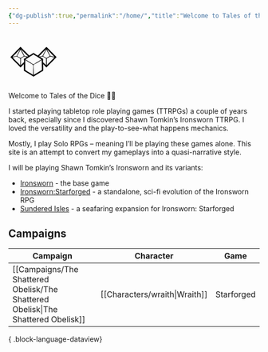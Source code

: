 ```yaml
---
{"dg-publish":true,"permalink":"/home/","title":"Welcome to Tales of the Dice","tags":["gardenEntry"],"noteIcon":""}
---
```


<svg xmlns="http://www.w3.org/2000/svg" viewBox="0 0 550 550" width="100">  <path d="M0 0h550v550H0V0Z" fill="#FDFDFD" style="fill:none"/>  <path d="M135.143 139.095c2.95 1.438 4.892 3.625 7.17 5.968l2.738 2.785c2.129 2.236 4.159 4.54 6.172 6.881 3.566 4.085 7.316 7.939 11.165 11.757l2.126 2.122c1.51 1.505 3.019 3.008 4.53 4.51 2.389 2.377 4.775 4.757 7.16 7.137a24028.39 24028.39 0 0 0 15.171 15.12 25205.51 25205.51 0 0 1 17.646 17.59c2.354 2.347 4.71 4.692 7.068 7.036l4.3 4.29 1.995 1.98 1.81 1.809 1.578 1.572C227 231 227 231 228 233c3.657-.566 6.226-1.507 9.344-3.484l2.498-1.568 2.658-1.698 2.77-1.733a1040.55 1040.55 0 0 0 14.57-9.306l2.844-1.821a389.601 389.601 0 0 0 5.386-3.514c5.994-3.822 5.994-3.822 10-4.052 4.13 1.658 7.67 3.906 11.368 6.364a3494.86 3494.86 0 0 0 5.03 3.242l2.692 1.74c5.064 3.262 10.161 6.465 15.278 9.643l2.995 1.905 2.813 1.739 2.49 1.562c2.178 1.155 2.178 1.155 4.374.806 2.088-.911 3.287-1.862 4.878-3.485l1.643-1.658 1.682-1.744 1.646-1.663c2.87-2.924 5.62-5.921 8.29-9.03 3.564-4.085 7.312-7.94 11.155-11.763l2.131-2.131c2.297-2.297 4.598-4.59 6.899-6.882l4.812-4.809c4.202-4.197 8.406-8.392 12.611-12.586 4.299-4.288 8.595-8.58 12.891-12.87C402.163 155.798 410.58 147.398 419 139c2.856 1.297 4.916 2.667 7.13 4.882l1.796 1.784 1.935 1.952 2.066 2.06c2.254 2.251 4.502 4.509 6.749 6.767l4.708 4.71c3.292 3.294 6.581 6.591 9.868 9.89a8487.67 8487.67 0 0 0 12.609 12.63c3.244 3.244 6.485 6.491 9.726 9.739l4.646 4.652c2.175 2.178 4.347 4.358 6.518 6.54l1.917 1.915a216.039 216.039 0 0 1 10.709 11.631c2.814 3.204 5.843 6.19 8.87 9.192l1.987 1.983a4968.85 4968.85 0 0 0 6.204 6.173l4.24 4.227c3.438 3.427 6.879 6.85 10.322 10.273-1.508 3.555-3.576 5.796-6.324 8.484l-2.62 2.586-2.743 2.68a2634.827 2634.827 0 0 0-5.325 5.234l-2.39 2.335a143.964 143.964 0 0 0-5.833 6.415c-3.391 3.888-6.937 7.567-10.599 11.198l-1.95 1.945a3647.823 3647.823 0 0 1-4.15 4.132 5054.588 5054.588 0 0 0-6.586 6.562c-5.446 5.433-10.897 10.86-16.349 16.287-4.617 4.597-9.231 9.196-13.843 13.798a6176.38 6176.38 0 0 1-6.46 6.428l-3.994 3.984-1.789 1.774c-3.676 3.676-7.145 7.486-10.538 11.426-1.736 1.995-3.555 3.881-5.444 5.732l-1.778 1.75L421 364c-3.23-1.42-5.382-3.136-7.863-5.633l-2.19-2.195-2.26-2.297-2.224-2.227c-4-4.032-7.815-8.16-11.514-12.47-2.145-2.397-4.387-4.663-6.669-6.928l-2.435-2.422L384 328l.076 2.66c.224 8.31.364 16.619.414 24.933.028 4.274.087 8.543.22 12.815.818 27.399.818 27.399-3.233 34.12-3.787 3.87-8.198 5.837-13.245 7.625-3.387 1.285-6.26 3.21-9.279 5.183a3817.62 3817.62 0 0 1-6.703 4.039c-2.441 1.474-4.88 2.95-7.32 4.426l-1.808 1.093c-5.27 3.189-10.514 6.419-15.747 9.669a6575.296 6575.296 0 0 1-23.875 14.75l-3.182 1.957c-2.052 1.262-4.107 2.52-6.166 3.772a229.34 229.34 0 0 0-6.648 4.288l-1.759 1.151a512.94 512.94 0 0 0-4.852 3.235C278 465 278 465 275.49 464.428L273 463l-2.805-1.581-3.07-1.876-1.688-1.027a2011.33 2011.33 0 0 1-5.437-3.328l-3.81-2.326a4271.473 4271.473 0 0 1-26.874-16.565 5124.557 5124.557 0 0 0-18.003-11.11l-3.255-2.002c-5.197-3.198-10.396-6.393-15.597-9.583l-7.271-4.464-3.49-2.14c-1.61-.986-3.22-1.975-4.829-2.963l-2.783-1.707C172 401 172 401 171 400c-.124-2.208-.178-4.42-.205-6.631l-.03-2.099c-.032-2.3-.057-4.6-.081-6.899l-.063-4.771c-.056-4.194-.105-8.388-.153-12.582-.05-4.276-.106-8.552-.161-12.829-.108-8.396-.21-16.792-.307-25.189l-1.315 1.329a7871.783 7871.783 0 0 1-13.529 13.625c-1.685 1.695-3.37 3.393-5.052 5.092a3259.761 3259.761 0 0 1-7.252 7.298l-2.29 2.32-2.122 2.123-1.87 1.884C135 364 135 364 133 364c-1.477-1.497-1.477-1.497-3.18-3.55-3.473-4.08-7.127-7.886-10.93-11.657l-2.037-2.034a3998.525 3998.525 0 0 0-4.343-4.324 5538.244 5538.244 0 0 1-6.888-6.864c-4.871-4.86-9.746-9.716-14.622-14.571-5.654-5.63-11.307-11.263-16.956-16.9-2.25-2.244-4.504-4.485-6.758-6.726l-4.177-4.167-1.874-1.858c-3.712-3.712-7.224-7.547-10.643-11.53-2.529-2.89-5.236-5.587-7.963-8.288l-1.719-1.714a3672.72 3672.72 0 0 0-5.347-5.317l-3.663-3.648A7590.336 7590.336 0 0 0 23 252c1.576-3.815 3.977-6.213 6.89-9.1l1.503-1.5c1.64-1.633 3.285-3.259 4.931-4.884a5371.444 5371.444 0 0 1 12.51-12.43c4.828-4.784 9.649-9.575 14.466-14.37 1.674-1.663 3.352-3.324 5.03-4.984 4.786-4.749 9.455-9.532 13.837-14.66 4.17-4.715 8.666-9.136 13.095-13.607l1.603-1.62a5587.08 5587.08 0 0 1 8.378-8.439c2.309-2.321 4.61-4.65 6.905-6.986a1595.2 1595.2 0 0 1 8.388-8.47 562.914 562.914 0 0 0 3.18-3.226c1.47-1.5 2.954-2.985 4.443-4.466l2.547-2.572C133 139 133 139 135.143 139.095Z" fill="#070707"/>  <path d="M279.203 223.367 282 225l3.172 1.82c1.196.763 2.389 1.531 3.578 2.305 1.424.907 2.848 1.814 4.273 2.719l2.386 1.52c4.96 3.133 9.966 6.192 14.966 9.261l6.727 4.137c4.04 2.484 8.083 4.965 12.126 7.445C352.68 268.59 352.68 268.59 364 276c-2.82 3.013-5.64 5.19-9.164 7.328-1.026.627-2.053 1.253-3.11 1.9l-3.351 2.022c-1.165.709-2.33 1.418-3.493 2.128a4812.35 4812.35 0 0 1-7.264 4.42c-5.619 3.415-11.21 6.874-16.805 10.327a4096.158 4096.158 0 0 1-28.43 17.36l-2.68 1.624-2.494 1.502c-1.91 1.201-3.678 2.482-5.475 3.842-3.508 1.985-4.879 1.497-8.734.547-2.472-1.237-2.472-1.237-4.922-2.816l-2.817-1.792-3.011-1.954a8197.456 8197.456 0 0 0-6.473-4.122l-1.683-1.076c-6.048-3.863-12.163-7.616-18.281-11.365-2.173-1.334-4.344-2.669-6.516-4.004l-3.186-1.957a5113.372 5113.372 0 0 1-21.948-13.578 539.49 539.49 0 0 0-5.905-3.59l-3.07-1.871-2.52-1.508L191 278v-3c2.237-1.695 2.237-1.695 5.387-3.555l1.71-1.023c1.857-1.109 3.724-2.203 5.59-3.297 1.294-.77 2.587-1.54 3.879-2.312 2.6-1.553 5.202-3.102 7.806-4.647 4.788-2.85 9.524-5.781 14.253-8.728a16050.33 16050.33 0 0 1 7.578-4.705c4.917-3.047 9.843-6.081 14.77-9.114l4.973-3.065c2.047-1.26 4.098-2.514 6.153-3.76a169.907 169.907 0 0 0 5.68-3.67c6.405-4.218 6.405-4.218 10.424-3.757Z" fill="#FBFBFB"/>  <path d="M368 284c.445 13.873.778 27.744.984 41.623.1 6.445.233 12.886.45 19.33.207 6.224.32 12.445.369 18.673.035 2.369.103 4.737.206 7.104.754 18.056.754 18.056-3.865 23.43-4.532 3.788-9.524 6.41-14.896 8.81-2.982 1.367-5.641 3.03-8.396 4.807a3580.52 3580.52 0 0 1-5.227 3.16A2391.302 2391.302 0 0 0 315.5 424.5a3936.254 3936.254 0 0 1-23.25 14.313l-3.053 1.87-2.806 1.712-2.5 1.526C282 445 282 445 281 445a1640.259 1640.259 0 0 1-1.45-41.755c-.146-6.47-.343-12.929-.662-19.393-2.074-43.12-2.074-43.12 4.776-51.81 6.052-6.17 13.775-9.187 21.867-11.804 5.267-1.88 9.666-4.822 14.281-7.925a763.29 763.29 0 0 1 5.02-3.118l2.526-1.565c5.84-3.603 11.707-7.162 17.574-10.721 4.125-2.504 8.247-5.01 12.338-7.57l1.853-1.156c1.551-.971 3.099-1.948 4.647-2.925C366 284 366 284 368 284ZM186 283a9471.19 9471.19 0 0 1 6.712 3.822l1.906 1.084a306.18 306.18 0 0 1 14.132 8.594c7.6 4.847 15.254 9.599 22.938 14.313a4566.034 4566.034 0 0 1 26.687 16.5l3.061 1.903a651442262.649 651442262.649 0 0 0 5.32 3.32L269 334l2.11 1.313C273 337 273 337 273.492 339.056l-.011 2.405.017 2.766-.044 3.028.002 3.193c-.003 3.49-.034 6.98-.065 10.47-.008 2.417-.014 4.834-.018 7.251a4203.04 4203.04 0 0 1-.098 19.102c-.041 6.495-.06 12.99-.08 19.485-.043 12.748-.11 25.496-.195 38.244-11.546-6.236-11.546-6.236-16.848-9.523l-3.042-1.88-3.173-1.972a8339.517 8339.517 0 0 1-10.424-6.45c-5.6-3.469-11.214-6.913-16.826-10.363a12117.778 12117.778 0 0 1-24.625-15.187l-2.655-1.641-2.434-1.507-2.117-1.31A216.18 216.18 0 0 1 186 392c-.37-1.948-.37-1.948-.36-4.379l-.013-2.787.032-3.067v-3.222c.001-3.528.025-7.056.048-10.584a5729.378 5729.378 0 0 1 .087-26.627c.03-6.562.044-13.124.06-19.686.032-12.882.082-25.765.146-38.648Z" fill="#FCFCFC"/>  <path d="m100.57 248.914 3.22 1.809 3.335 1.902c1.078.605 2.155 1.21 3.266 1.832 6.03 3.408 6.03 3.408 7.694 4.445 2.02 1.206 2.02 1.206 4.724 2.311 3.322 1.64 5.645 3.082 8.191 5.787 1.544 5.488 1.287 10.777 1.074 16.434a807.68 807.68 0 0 0-.047 4.812c-.042 4.206-.15 8.407-.272 12.611-.113 4.297-.163 8.594-.218 12.891-.118 8.42-.305 16.835-.537 25.252h-2c-1.296-1.317-1.296-1.317-2.86-3.23-4.604-5.41-9.63-10.372-14.667-15.372-1.76-1.748-3.518-3.499-5.275-5.25-3.73-3.72-7.464-7.434-11.198-11.148-4.333-4.309-8.664-8.62-12.99-12.935-1.72-1.712-3.441-3.421-5.163-5.13-4.97-4.948-9.874-9.907-14.402-15.27-3.157-3.637-6.701-6.92-10.166-10.259-1.462-1.433-2.875-2.916-4.279-4.406v-2a83449.217 83449.217 0 0 1 28.418-6.152l2.374-.515c1.448-.313 2.896-.623 4.344-.93 1.536-.332 3.063-.701 4.588-1.081 4.998-.707 8.57 1.179 12.846 3.592Z" fill="#F9F9F9"/>  <path d="M465.994 245.452 468 246c1.495.289 2.991.571 4.488.848 1.609.33 3.217.663 4.825 1l2.588.533c2.7.558 5.4 1.12 8.099 1.682l5.527 1.142c4.492.928 8.983 1.86 13.473 2.795v2c-1.477 1.252-2.958 2.502-4.492 3.684-1.776 1.434-1.776 1.434-3.508 4.316h-2l-.82 1.804c-1.171 2.18-2.33 3.594-4.071 5.334-.59.595-1.18 1.19-1.789 1.802l-1.957 1.94-2.065 2.07a2889.235 2889.235 0 0 1-6.77 6.753 7677.406 7677.406 0 0 1-14.53 14.506 8453.99 8453.99 0 0 0-12.639 12.618c-3.228 3.227-6.458 6.452-9.69 9.676a8335.803 8335.803 0 0 0-4.66 4.656 4638.442 4638.442 0 0 1-6.501 6.479l-1.964 1.964C425.114 338 425.114 338 424 338v-72l26-15c11.098-6.659 11.098-6.659 15.994-5.548Z" fill="#FBFBFB"/>  <path d="M134 170c2.649 3.285 4.524 6.75 6.441 10.504l.982 1.913a1930.77 1930.77 0 0 1 2.07 4.049c1.439 2.82 2.885 5.637 4.331 8.453l2.16 4.21a1657.225 1657.225 0 0 0 8.578 16.496l1.178 2.245a361.754 361.754 0 0 0 5.455 10.025l1.025 1.827a521.085 521.085 0 0 0 2.698 4.712C170 237 170 237 169.866 238.97c-1.235 2.894-2.9 3.564-5.643 5.052l-2.998 1.657-3.162 1.695c-2.031 1.11-4.061 2.223-6.09 3.336l-3.027 1.636c-3.673 2.061-7.193 4.331-10.694 6.671-2.952 1.287-4.21.987-7.252-.018a115.808 115.808 0 0 1-6.184-3.238l-1.751-.976a806.199 806.199 0 0 1-3.648-2.05 1005.91 1005.91 0 0 0-5.536-3.101c-5.427-3.039-10.738-6.136-15.881-9.635 1.297-4.178 2.878-7.95 4.906-11.824l1.74-3.338 1.854-3.525a3943.188 3943.188 0 0 1 5.729-10.938c1.528-2.912 3.05-5.826 4.568-8.742C122.35 190.987 128.12 180.47 134 170ZM419 171h2l.943 1.81a7325.768 7325.768 0 0 0 18.46 35.256 3973.79 3973.79 0 0 0 4.18 7.926c1.663 3.146 3.322 6.296 4.98 9.446l1.591 3 1.475 2.808 1.315 2.49c.977 2.094 1.59 4.007 2.056 6.264l-2.044 1.19c-3.111 1.81-6.221 3.623-9.331 5.435l-3.215 1.871-3.183 1.856-3.175 1.836a161.096 161.096 0 0 0-5.862 3.647l-2.604 1.688-2.256 1.521c-3.198 1.312-5.022.865-8.33-.044-2.757-1.32-2.757-1.32-5.555-2.984l-3.113-1.836-3.207-1.93-3.184-1.883A716.826 716.826 0 0 1 384 240c1.533-5.147 3.756-9.704 6.219-14.45l1.265-2.46c1.334-2.595 2.675-5.186 4.016-7.778l2.61-5.072a3744.773 3744.773 0 0 1 13.359-25.697l1.246-2.381c4.482-8.52 4.482-8.52 6.285-11.162Z" fill="#FAFAFA"/>  <path d="M182 246c1.685.332 3.371.656 5.059.973 1.793.361 3.586.724 5.379 1.09l2.794.564c2.257.456 4.512.914 6.768 1.373v2a93.032 93.032 0 0 1-6.02 3.879l-1.861 1.128a880.25 880.25 0 0 1-3.917 2.352c-2 1.195-3.993 2.4-5.985 3.608l-3.799 2.287-1.81 1.092c-2.524 1.504-4.809 2.72-7.608 3.654l.333 2.971c3.015 29.455 3.015 29.455-3.473 38.288-4.466 5.283-9.833 9.556-15.333 13.708-3.045 2.45-5.46 5.155-7.892 8.2C143 335 143 335 138 339v-73c37.831-21.618 37.831-21.618 44-20ZM387.563 249.457l1.802 1.043a752.39 752.39 0 0 1 5.635 3.313l3.773 2.197a1542.17 1542.17 0 0 1 6.973 4.083c3.403 1.994 6.83 3.95 10.254 5.907v72c-3.69-1.845-4.66-2.526-7.04-5.547-2.865-3.412-5.89-6.066-9.42-8.781-16.262-13.178-16.262-13.178-17.295-22.003-.244-4.755-.031-9.483.255-14.231 1.03-10.621 1.03-10.621-2.481-20.242-5.159-4.376-10.992-6.886-17.312-9.153-3.843-1.48-7.536-3.388-10.707-6.043v-2c3.516-.875 7.038-1.721 10.563-2.563l3.001-.748 2.94-.693 2.682-.65c6.378-.783 10.93.92 16.377 4.111Z" fill="#FBFBFB"/>  <path d="M427 167c6.183 5.114 11.836 10.69 17.5 16.367l3.014 3.011c2.096 2.095 4.19 4.19 6.283 6.289 2.662 2.668 5.33 5.331 7.998 7.994 2.073 2.07 4.143 4.14 6.213 6.213l2.947 2.945c5.027 5.017 9.927 10.075 14.554 15.465 2.014 2.318 4.153 4.49 6.33 6.654.836.83 1.67 1.662 2.53 2.519l2.568 2.543a4216.007 4216.007 0 0 0 9.063 9c-4.1 1.625-7.952.43-12.09-.477l-2.368-.506c-1.651-.357-3.301-.719-4.95-1.085a630.522 630.522 0 0 0-7.551-1.6c-1.606-.351-3.213-.704-4.818-1.059l-2.27-.461c-4.995-1.151-7.69-2.655-10.953-6.812-1.744-2.852-3.247-5.795-4.73-8.79l-1.32-2.599c-1.388-2.74-2.763-5.488-4.137-8.236-1.354-2.685-2.71-5.37-4.067-8.053-.9-1.781-1.8-3.563-2.698-5.345a1279.773 1279.773 0 0 0-9.536-18.5l-1.243-2.37c-1.615-3.059-3.241-6.061-5.051-9.012C427 169 427 169 427 167ZM140 165l2.064 2.066c3.299 3.299 6.606 6.59 9.914 9.88 6.925 6.892 13.844 13.79 20.761 20.69 4.182 4.17 8.365 8.34 12.553 12.505 4.056 4.034 8.107 8.074 12.155 12.116 1.544 1.54 3.09 3.078 4.636 4.615 2.157 2.142 4.308 4.29 6.457 6.441l1.949 1.927 1.767 1.775 1.542 1.537C215 240 215 240 216 243c-4.14 2.76-7.32 1.726-12 1l-2.994-.43c-3.263-.493-6.507-1.057-9.756-1.632l-3.363-.506c-7.776-1.418-7.776-1.418-10.511-3.915-1.364-2.102-2.356-4.227-3.376-6.517a1420.855 1420.855 0 0 0-3.418-6.457c-.938-1.816-1.869-3.635-2.798-5.455-1.324-2.59-2.656-5.177-3.988-7.764l-2.97-5.777c-2.383-4.63-4.781-9.25-7.201-13.86l-1.176-2.24c-3.128-5.922-6.398-11.76-9.76-17.552C140 167.211 140 167.211 140 165Z" fill="#F7F7F7"/>  <path d="M127 166c0 3.89-1.347 5.955-3.148 9.406l-.995 1.917c-1.071 2.062-2.151 4.12-3.232 6.177l-2.221 4.265c-1.808 3.47-3.623 6.937-5.442 10.402-.848 1.615-1.694 3.23-2.54 4.847l-1.36 2.595-1.252 2.398a292.911 292.911 0 0 1-2.397 4.445c-2.097 3.835-3.843 7.593-5.327 11.708-4.707 12.147-4.707 12.147-10.794 15.197-6.547 2.235-13.253 3.32-20.096 4.218-3.724.495-7.394 1.174-11.082 1.878-3.03.571-6.07 1.064-9.114 1.547 4.42-5.298 9.09-10.21 13.996-15.059l2.278-2.266c3.188-3.171 6.381-6.337 9.574-9.502 2.343-2.325 4.683-4.653 7.023-6.982l2.154-2.128a215.77 215.77 0 0 0 11.24-12.1c2.928-3.313 6.062-6.413 9.2-9.525l2.055-2.051c2.137-2.132 4.277-4.26 6.418-6.387l4.384-4.371C119.88 173.083 123.44 169.54 127 166ZM412 166l2 1c-6.043 11.6-12.088 23.198-18.195 34.764-2.337 4.43-4.653 8.87-6.953 13.318l-1.625 3.137a2283.751 2283.751 0 0 0-3.118 6.043l-1.445 2.789-1.267 2.458L380 232l-1.747 3.175c-2.811 3.525-4.604 3.997-8.96 4.977l-1.95.453c-1.357.309-2.716.607-4.078.893-2.067.437-4.123.913-6.181 1.395-6.364 1.426-11.566 2.336-18.084 1.107 0-3 0-3 1.174-4.499l1.642-1.575 1.819-1.776 1.928-1.838c3.621-3.49 7.186-6.957 10.433-10.804 4.48-5.15 9.316-9.933 14.159-14.738 1.683-1.67 3.363-3.344 5.043-5.019 3.556-3.545 7.116-7.086 10.677-10.626 4.15-4.126 8.298-8.254 12.441-12.385 1.656-1.65 3.315-3.296 4.974-4.943l3.026-3.015 2.675-2.66c2.047-1.957 2.047-1.957 3.009-4.122Z" fill="#F8F8F8"/>  <path d="M140 165c2.964 2.808 5.445 5.183 7 9h-3c-4-6.75-4-6.75-4-9Z" fill="#CCCCCC"/>  <path d="m412 166 2 1c-3.625 6.875-3.625 6.875-7 8 0-4.39 2.128-5.77 5-9Z" fill="#E0E0E0"/>  <path d="m427 167 7 6-4 1c-3-4.75-3-4.75-3-7Z" fill="#E8E8E8"/>  <path d="M127 166c0 3.56-.616 4.445-3 7-2.11.617-2.11.617-4 1l2.938-3.438 1.652-1.933A49.663 49.663 0 0 1 127 166Z" fill="#D4D4D4"/></svg>

Welcome to Tales of the Dice 👋🏾

I started playing tabletop role playing games (TTRPGs) a couple of years back, especially since I discovered Shawn Tomkin’s Ironsworn TTRPG. I loved the versatility and the play-to-see-what happens mechanics. 

Mostly, I play Solo RPGs – meaning I’ll be playing these games alone. This site is an attempt to convert my gameplays into a quasi-narrative style.

I will be playing Shawn Tomkin’s Ironsworn and its variants:
* [Ironsworn](https://tomkinpress.com/pages/ironsworn) - the base game
* [Ironsworn:Starforged](https://tomkinpress.com/pages/ironsworn-starforged) - a standalone, sci-fi evolution of the Ironsworn RPG
* [Sundered Isles](https://tomkinpress.com/pages/sundered-isles) - a seafaring expansion for Ironsworn: Starforged


## Campaigns

| Campaign                                                                            | Character                        | Game       |
| ----------------------------------------------------------------------------------- | -------------------------------- | ---------- |
| [[Campaigns/The Shattered Obelisk/The Shattered Obelisk\|The Shattered Obelisk]] | [[Characters/wraith\|Wraith]] | Starforged |

{ .block-language-dataview}



